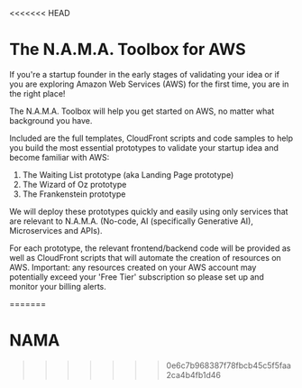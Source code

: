 <<<<<<< HEAD
# The N.A.M.A. Toolbox for AWS

If you're a startup founder in the early stages of validating your idea or if you are exploring Amazon Web Services (AWS) for the first time, you are in the right place!

The N.A.M.A. Toolbox will help you get started on AWS, no matter what background you have.

Included are the full templates, CloudFront scripts and code samples to help you build the most essential prototypes to validate your startup idea and become familiar with AWS:

1. The Waiting List prototype (aka Landing Page prototype)
2. The Wizard of Oz prototype
3. The Frankenstein prototype

We will deploy these prototypes quickly and easily using only services that are relevant to N.A.M.A. (No-code, AI (specifically Generative AI), Microservices and APIs).

For each prototype, the relevant frontend/backend code will be provided as well as CloudFront scripts that will automate the creation of resources on AWS. Important: any resources created on your AWS account may potentially exceed your 'Free Tier' subscription so please set up and monitor your billing alerts.

[logo]: https://github.com/adam-p/markdown-here/raw/master/src/common/images/icon48.png "The Waiting List prototype"

=======
# NAMA
>>>>>>> 0e6c7b968387f78fbcb45c5f5faa2ca4b4fb1d46
